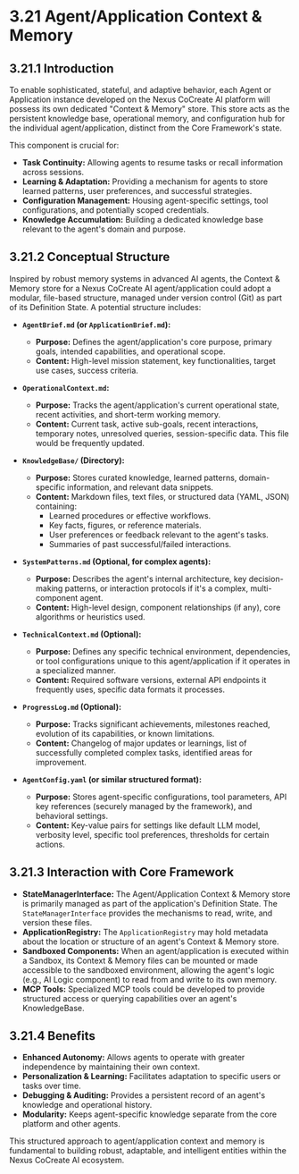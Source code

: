 # 3.21 Agent/Application Context & Memory

## 3.21.1 Introduction

To enable sophisticated, stateful, and adaptive behavior, each Agent or Application instance developed on the Nexus CoCreate AI platform will possess its own dedicated "Context & Memory" store. This store acts as the persistent knowledge base, operational memory, and configuration hub for the individual agent/application, distinct from the Core Framework's state.

This component is crucial for:
*   **Task Continuity:** Allowing agents to resume tasks or recall information across sessions.
*   **Learning & Adaptation:** Providing a mechanism for agents to store learned patterns, user preferences, and successful strategies.
*   **Configuration Management:** Housing agent-specific settings, tool configurations, and potentially scoped credentials.
*   **Knowledge Accumulation:** Building a dedicated knowledge base relevant to the agent's domain and purpose.

## 3.21.2 Conceptual Structure

Inspired by robust memory systems in advanced AI agents, the Context & Memory store for a Nexus CoCreate AI agent/application could adopt a modular, file-based structure, managed under version control (Git) as part of its Definition State. A potential structure includes:

*   **`AgentBrief.md` (or `ApplicationBrief.md`):**
    *   **Purpose:** Defines the agent/application's core purpose, primary goals, intended capabilities, and operational scope.
    *   **Content:** High-level mission statement, key functionalities, target use cases, success criteria.

*   **`OperationalContext.md`:**
    *   **Purpose:** Tracks the agent/application's current operational state, recent activities, and short-term working memory.
    *   **Content:** Current task, active sub-goals, recent interactions, temporary notes, unresolved queries, session-specific data. This file would be frequently updated.

*   **`KnowledgeBase/` (Directory):**
    *   **Purpose:** Stores curated knowledge, learned patterns, domain-specific information, and relevant data snippets.
    *   **Content:** Markdown files, text files, or structured data (YAML, JSON) containing:
        *   Learned procedures or effective workflows.
        *   Key facts, figures, or reference materials.
        *   User preferences or feedback relevant to the agent's tasks.
        *   Summaries of past successful/failed interactions.

*   **`SystemPatterns.md` (Optional, for complex agents):**
    *   **Purpose:** Describes the agent's internal architecture, key decision-making patterns, or interaction protocols if it's a complex, multi-component agent.
    *   **Content:** High-level design, component relationships (if any), core algorithms or heuristics used.

*   **`TechnicalContext.md` (Optional):**
    *   **Purpose:** Defines any specific technical environment, dependencies, or tool configurations unique to this agent/application if it operates in a specialized manner.
    *   **Content:** Required software versions, external API endpoints it frequently uses, specific data formats it processes.

*   **`ProgressLog.md` (Optional):**
    *   **Purpose:** Tracks significant achievements, milestones reached, evolution of its capabilities, or known limitations.
    *   **Content:** Changelog of major updates or learnings, list of successfully completed complex tasks, identified areas for improvement.

*   **`AgentConfig.yaml` (or similar structured format):**
    *   **Purpose:** Stores agent-specific configurations, tool parameters, API key references (securely managed by the framework), and behavioral settings.
    *   **Content:** Key-value pairs for settings like default LLM model, verbosity level, specific tool preferences, thresholds for certain actions.

## 3.21.3 Interaction with Core Framework

*   **StateManagerInterface:** The Agent/Application Context & Memory store is primarily managed as part of the application's Definition State. The `StateManagerInterface` provides the mechanisms to read, write, and version these files.
*   **ApplicationRegistry:** The `ApplicationRegistry` may hold metadata about the location or structure of an agent's Context & Memory store.
*   **Sandboxed Components:** When an agent/application is executed within a Sandbox, its Context & Memory files can be mounted or made accessible to the sandboxed environment, allowing the agent's logic (e.g., AI Logic component) to read from and write to its own memory.
*   **MCP Tools:** Specialized MCP tools could be developed to provide structured access or querying capabilities over an agent's KnowledgeBase.

## 3.21.4 Benefits

*   **Enhanced Autonomy:** Allows agents to operate with greater independence by maintaining their own context.
*   **Personalization & Learning:** Facilitates adaptation to specific users or tasks over time.
*   **Debugging & Auditing:** Provides a persistent record of an agent's knowledge and operational history.
*   **Modularity:** Keeps agent-specific knowledge separate from the core platform and other agents.

This structured approach to agent/application context and memory is fundamental to building robust, adaptable, and intelligent entities within the Nexus CoCreate AI ecosystem.
